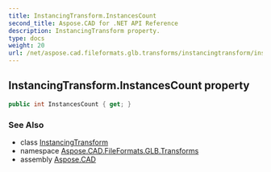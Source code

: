 ```yaml
---
title: InstancingTransform.InstancesCount
second_title: Aspose.CAD for .NET API Reference
description: InstancingTransform property. 
type: docs
weight: 20
url: /net/aspose.cad.fileformats.glb.transforms/instancingtransform/instancescount/
---
```

## InstancingTransform.InstancesCount property

```csharp
public int InstancesCount { get; }
```

### See Also

* class [InstancingTransform](../)
* namespace [Aspose.CAD.FileFormats.GLB.Transforms](../../instancingtransform/)
* assembly [Aspose.CAD](../../../)


